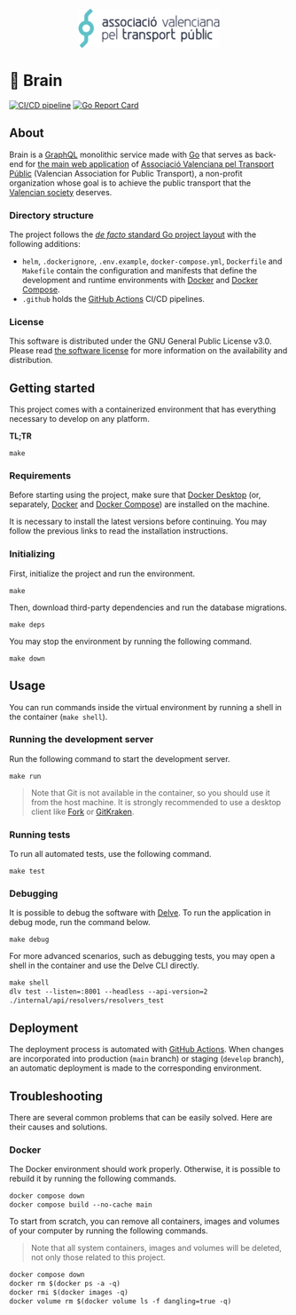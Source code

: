 <p align="center">
    <a href="https://avptp.org">
        <picture>
            <source media="(prefers-color-scheme: dark)" srcset="https://raw.githubusercontent.com/avptp/face/develop/src/images/imagotype_white.svg">
            <img alt="AVPTP logo" src="https://raw.githubusercontent.com/avptp/face/develop/src/images/imagotype.svg" height="70px">
        </picture>
    </a>
</p>

# 🧠 Brain

[![CI/CD pipeline](https://github.com/avptp/brain/actions/workflows/main.yml/badge.svg?branch=main)](https://github.com/avptp/brain/actions/workflows/main.yml)
[![Go Report Card](https://goreportcard.com/badge/github.com/avptp/brain)](https://goreportcard.com/report/github.com/avptp/brain)

## About

Brain is a [GraphQL](https://graphql.org) monolithic service made with [Go](https://go.dev) that serves as back-end for [the main web application](https://github.com/avptp/face) of [Associació Valenciana pel Transport Públic](https://avptp.org) (Valencian Association for Public Transport), a non-profit organization whose goal is to achieve the public transport that the [Valencian society](https://en.wikipedia.org/wiki/Valencian_Community) deserves.

### Directory structure

The project follows the [_de facto_ standard Go project layout](https://github.com/golang-standards/project-layout) with the following additions:

- `helm`, `.dockerignore`, `.env.example`, `docker-compose.yml`, `Dockerfile` and `Makefile` contain the configuration and manifests that define the development and runtime environments with [Docker](https://www.docker.com) and [Docker Compose](https://docs.docker.com/compose).
- `.github` holds the [GitHub Actions](https://github.com/features/actions) CI/CD pipelines.

### License

This software is distributed under the GNU General Public License v3.0. Please read [the software license](license.md) for more information on the availability and distribution.

## Getting started

This project comes with a containerized environment that has everything necessary to develop on any platform.

**TL;TR**

```Shell
make
```

### Requirements

Before starting using the project, make sure that [Docker Desktop](https://www.docker.com/products/docker-desktop/) (or, separately, [Docker](https://docs.docker.com/engine/install) and [Docker Compose](https://docs.docker.com/compose/install/)) are installed on the machine.

It is necessary to install the latest versions before continuing. You may follow the previous links to read the installation instructions.

### Initializing

First, initialize the project and run the environment.

```Shell
make
```

Then, download third-party dependencies and run the database migrations.

```Shell
make deps
```

You may stop the environment by running the following command.

```Shell
make down
```

## Usage

You can run commands inside the virtual environment by running a shell in the container (`make shell`).

### Running the development server

Run the following command to start the development server.

```Shell
make run
```

> Note that Git is not available in the container, so you should use it from the host machine. It is strongly recommended to use a desktop client like [Fork](https://git-fork.com) or [GitKraken](https://www.gitkraken.com).

### Running tests

To run all automated tests, use the following command.

```Shell
make test
```

### Debugging

It is possible to debug the software with [Delve](https://github.com/go-delve/delve). To run the application in debug mode, run the command below.

```Shell
make debug
```

For more advanced scenarios, such as debugging tests, you may open a shell in the container and use the Delve CLI directly.

```Shell
make shell
dlv test --listen=:8001 --headless --api-version=2 ./internal/api/resolvers/resolvers_test
```

## Deployment

The deployment process is automated with [GitHub Actions](https://github.com/features/actions). When changes are incorporated into production (`main` branch) or staging (`develop` branch), an automatic deployment is made to the corresponding environment.

## Troubleshooting

There are several common problems that can be easily solved. Here are their causes and solutions.

### Docker

The Docker environment should work properly. Otherwise, it is possible to rebuild it by running the following commands.

```Shell
docker compose down
docker compose build --no-cache main
```

To start from scratch, you can remove all containers, images and volumes of your computer by running the following commands.

> Note that all system containers, images and volumes will be deleted, not only those related to this project.

```Shell
docker compose down
docker rm $(docker ps -a -q)
docker rmi $(docker images -q)
docker volume rm $(docker volume ls -f dangling=true -q)
```

